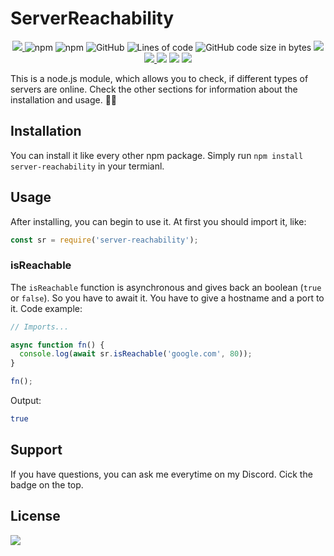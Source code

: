 # ServerReachability

<p align="center">
    <a href="https://codecov.io/gh/minomy13/server-reachability">
        <img src="https://codecov.io/gh/minomy13/server-reachability/branch/master/graph/badge.svg?token=TLTyb90Kdl"/>
    </a>
    <img alt="npm" src="https://img.shields.io/npm/v/server-reachability">
    <img alt="npm" src="https://img.shields.io/npm/dt/server-reachability">
    <img alt="GitHub" src="https://img.shields.io/github/license/minomy13/server-reachability">
    <img alt="Lines of code" src="https://img.shields.io/tokei/lines/github/minomy13/server-reachability">
    <img alt="GitHub code size in bytes" src="https://img.shields.io/github/languages/code-size/minomy13/server-reachability">
    <a href="https://www.codacy.com/gh/minomy13/server-reachability/dashboard?utm_source=github.com&amp;utm_medium=referral&amp;utm_content=minomy13/server-reachability&amp;utm_campaign=Badge_Grade">
        <img src="https://app.codacy.com/project/badge/Grade/30be9c9e86fc46b2bf01a191dc17b42a"/>
    </a>
    <a href="https://discord.gg/zwEaZTn">
        <img src="https://img.shields.io/discord/706603856007790612?label=discord"/>
    </a>
    <img src="https://img.shields.io/github/languages/top/minomy13/server-reachability">
    <img src="https://img.shields.io/github/last-commit/minomy13/server-reachability">
    <a href="https://app.fossa.com/projects/git%2Bgithub.com%2Fminomy13%2Fserver-reachability?ref=badge_shield" alt="FOSSA Status">
        <img src="https://app.fossa.com/api/projects/git%2Bgithub.com%2Fminomy13%2Fserver-reachability.svg?type=shield"/>
    </a>
</p>

This is a node.js module, which allows you to check, if different types of servers are online. Check the other sections for information about the installation and usage. 💾📡

## Installation

You can install it like every other npm package. Simply run `npm install server-reachability` in your termianl.

## Usage

After installing, you can begin to use it. At first you should import it, like:

```js
const sr = require('server-reachability');
```

### isReachable

The `isReachable` function is asynchronous and gives back an boolean (`true` or `false`). So you have to await it. You have to give a hostname and a port to it. Code example:

```js
// Imports...

async function fn() {
  console.log(await sr.isReachable('google.com', 80));
}

fn();
```

Output:

```bash
true
```

## Support

If you have questions, you can ask me everytime on my Discord. Cick the badge on the top.

## License

<a href="https://app.fossa.com/projects/git%2Bgithub.com%2Fminomy13%2Fserver-reachability?ref=badge_large" alt="FOSSA Status">
    <img src="https://app.fossa.com/api/projects/git%2Bgithub.com%2Fminomy13%2Fserver-reachability.svg?type=large"/>
</a>
